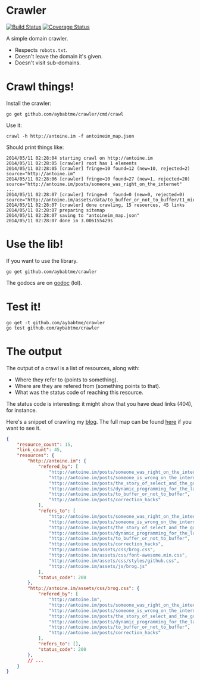 # Crawler

[![Build Status](https://drone.io/github.com/aybabtme/crawler/status.png)](https://drone.io/github.com/aybabtme/crawler/latest)
[![Coverage Status](https://img.shields.io/coveralls/aybabtme/crawler.svg)](https://coveralls.io/r/aybabtme/crawler)

A simple domain crawler.

* Respects `robots.txt`.
* Doesn't leave the domain it's given.
* Doesn't visit sub-domains.

# Crawl things!

Install the crawler:
```
go get github.com/aybabtme/crawler/cmd/crawl
```

Use it:

```
crawl -h http://antoine.im -f antoineim_map.json
```

Should print things like:

```
2014/05/11 02:28:04 starting crawl on http://antoine.im
2014/05/11 02:28:05 [crawler] root has 1 elements
2014/05/11 02:28:05 [crawler] fringe=10 found=12 (new=10, rejected=2) source="http://antoine.im"
2014/05/11 02:28:06 [crawler] fringe=10 found=27 (new=1, rejected=20) source="http://antoine.im/posts/someone_was_right_on_the_internet"
...
2014/05/11 02:28:07 [crawler] fringe=0  found=0 (new=0, rejected=0) source="http://antoine.im/assets/data/to_buffer_or_not_to_buffer/t1_micro_bench_1.0MB.svg"
2014/05/11 02:28:07 [crawler] done crawling, 15 resources, 45 links
2014/05/11 02:28:07 preparing sitemap
2014/05/11 02:28:07 saving to "antoineim_map.json"
2014/05/11 02:28:07 done in 3.006155429s
```

# Use the lib!

If you want to use the library.

```
go get github.com/aybabtme/crawler
```

The godocs are on [godoc](http://godoc.org/github.com/aybabtme/crawler) (lol).

# Test it!

```
go get -t github.com/aybabtme/crawler
go test github.com/aybabtme/crawler
```

# The output

The output of a crawl is a list of resources, along with:

* Where they refer to (points to something).
* Where are they are refered from (something points to that).
* What was the status code of reaching this resource.

The status code is interesting: it might show that you have dead links (404),
for instance.

Here's a snippet of crawling my [blog](http://antoine.im). The full map can be
found [here](sample_map.json) if you want to see it.

```json
{
    "resource_count": 15,
    "link_count": 45,
    "resources": {
        "http://antoine.im": {
            "refered_by": [
                "http://antoine.im/posts/someone_was_right_on_the_internet",
                "http://antoine.im/posts/someone_is_wrong_on_the_internet",
                "http://antoine.im/posts/the_story_of_select_and_the_goroutines",
                "http://antoine.im/posts/dynamic_programming_for_the_lazy",
                "http://antoine.im/posts/to_buffer_or_not_to_buffer",
                "http://antoine.im/posts/correction_hacks"
            ],
            "refers_to": [
                "http://antoine.im/posts/someone_was_right_on_the_internet",
                "http://antoine.im/posts/someone_is_wrong_on_the_internet",
                "http://antoine.im/posts/the_story_of_select_and_the_goroutines",
                "http://antoine.im/posts/dynamic_programming_for_the_lazy",
                "http://antoine.im/posts/to_buffer_or_not_to_buffer",
                "http://antoine.im/posts/correction_hacks",
                "http://antoine.im/assets/css/brog.css",
                "http://antoine.im/assets/css/font-awesome.min.css",
                "http://antoine.im/assets/css/styles/github.css",
                "http://antoine.im/assets/js/brog.js"
            ],
            "status_code": 200
        },
        "http://antoine.im/assets/css/brog.css": {
            "refered_by": [
                "http://antoine.im",
                "http://antoine.im/posts/someone_was_right_on_the_internet",
                "http://antoine.im/posts/someone_is_wrong_on_the_internet",
                "http://antoine.im/posts/the_story_of_select_and_the_goroutines",
                "http://antoine.im/posts/dynamic_programming_for_the_lazy",
                "http://antoine.im/posts/to_buffer_or_not_to_buffer",
                "http://antoine.im/posts/correction_hacks"
            ],
            "refers_to": [],
            "status_code": 200
        },
        // ...
    }
}
```
